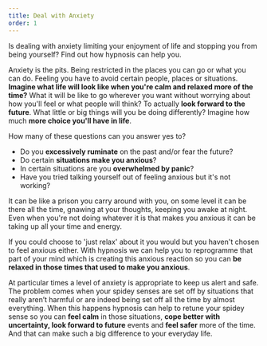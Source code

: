 ```yaml
---
title: Deal with Anxiety
order: 1
---
```

Is dealing with anxiety limiting your enjoyment of life and stopping you from being yourself? Find out how hypnosis can help you. <!--more-->

Anxiety is the pits. Being restricted in the places you can go or what you can do. Feeling you have to avoid certain people, places or situations. **Imagine what life will look like when you're calm and relaxed more of the time?** What it will be like to go wherever you want without worrying about how you'll feel or what people will think? To actually **look forward to the future**.  What little or big things will you be doing differently? Imagine how much **more choice you'll have in life**.

How many of these questions can you answer yes to?

* Do you **excessively ruminate** on the past and/or fear the future? 
* Do certain **situations make you anxious**?
* In certain situations are you **overwhelmed by panic**? 
* Have you tried talking yourself out of feeling anxious but it's not working?

It can be like a prison you carry around with you, on some level it can be there all the time, gnawing at your thoughts, keeping you awake at night. Even when you're not doing whatever it is that makes you anxious it can be taking up all your time and energy.

If you could choose to 'just relax' about it you would but you haven't chosen to feel anxious either. With hypnosis we can help you to reprogramme that part of your mind which is creating this anxious reaction so you can **be relaxed in those times that used to make you anxious**. 

At particular times a level of anxiety is appropriate to keep us alert and safe. The problem comes when your spidey senses are set off by situations that really aren’t harmful or are indeed being set off all the time by almost everything. When this happens hypnosis can help to retune your spidey sense so you can **feel calm** in those situations, **cope better with uncertainty, look forward to future** events and **feel safer** more of the time. And that can make such a big difference to your everyday life.
